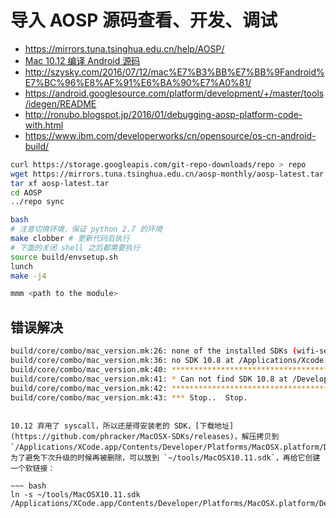 # 导入 AOSP 源码查看、开发、调试

* https://mirrors.tuna.tsinghua.edu.cn/help/AOSP/
* [Mac 10.12 编译 Android 源码](http://www.jianshu.com/p/1513fc9e1a74)
* http://szysky.com/2016/07/12/mac%E7%B3%BB%E7%BB%9Fandroid%E7%BC%96%E8%AF%91%E6%BA%90%E7%A0%81/
* https://android.googlesource.com/platform/development/+/master/tools/idegen/README
* http://ronubo.blogspot.jp/2016/01/debugging-aosp-platform-code-with.html
* https://www.ibm.com/developerworks/cn/opensource/os-cn-android-build/

~~~ bash
curl https://storage.googleapis.com/git-repo-downloads/repo > repo
wget https://mirrors.tuna.tsinghua.edu.cn/aosp-monthly/aosp-latest.tar
tar xf aosp-latest.tar
cd AOSP
../repo sync

bash
# 注意切换环境，保证 python 2.7 的环境
make clobber # 更新代码后执行
# 下面的关闭 shell 之后都需要执行
source build/envsetup.sh
lunch
make -j4

mmm <path to the module>
~~~


## 错误解决

~~~ bash
build/core/combo/mac_version.mk:26: none of the installed SDKs (wifi-serviceac_sdk_versions_installed) match supported versions (10.8 10.9 10.10 10.11), trying 10.8
build/core/combo/mac_version.mk:36: no SDK 10.8 at /Applications/Xcode.app/Contents/Developer/Platforms/MacOSX.platform/Developer/SDKs/MacOSX10.8.sdk, trying legacy dir
build/core/combo/mac_version.mk:40: *****************************************************
build/core/combo/mac_version.mk:41: * Can not find SDK 10.8 at /Developer/SDKs/MacOSX10.8.sdk
build/core/combo/mac_version.mk:42: *****************************************************
build/core/combo/mac_version.mk:43: *** Stop..  Stop.
~~~

~~~修改 `build/core/combo/mac_version.mk`，修改 `mac_sdk_versions_supported := 10.12`（系统安装的 XCode 版本，`ls /Applications/Xcode.app/Contents/Developer/Platforms/MacOSX.platform/Developer/SDKs/` 获得）~~~

10.12 弃用了 syscall，所以还是得安装老的 SDK，[下载地址](https://github.com/phracker/MacOSX-SDKs/releases)，解压拷贝到`/Applications/XCode.app/Contents/Developer/Platforms/MacOSX.platform/Developer/SDKs`。为了避免下次升级的时候再被删除，可以放到 `~/tools/MacOSX10.11.sdk`，再给它创建一个软链接：

~~~ bash
ln -s ~/tools/MacOSX10.11.sdk /Applications/XCode.app/Contents/Developer/Platforms/MacOSX.platform/Developer/SDKs/MacOSX10.11.sdk
~~~
